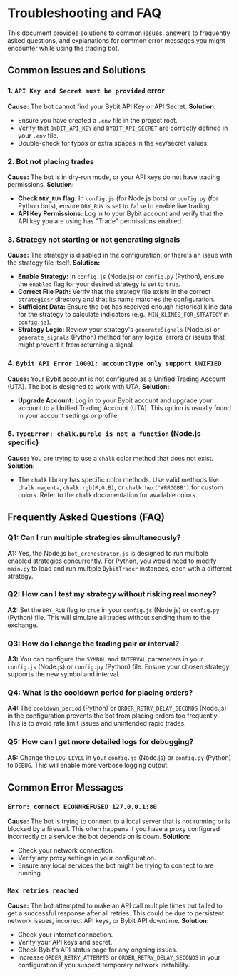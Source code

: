 # Troubleshooting and FAQ

This document provides solutions to common issues, answers to frequently asked questions, and explanations for common error messages you might encounter while using the trading bot.

## Common Issues and Solutions

### 1. `API Key and Secret must be provided` error

**Cause:** The bot cannot find your Bybit API Key or API Secret.
**Solution:**
*   Ensure you have created a `.env` file in the project root.
*   Verify that `BYBIT_API_KEY` and `BYBIT_API_SECRET` are correctly defined in your `.env` file.
*   Double-check for typos or extra spaces in the key/secret values.

### 2. Bot not placing trades

**Cause:** The bot is in dry-run mode, or your API keys do not have trading permissions.
**Solution:**
*   **Check `DRY_RUN` flag:** In `config.js` (for Node.js bots) or `config.py` (for Python bots), ensure `DRY_RUN` is set to `false` to enable live trading.
*   **API Key Permissions:** Log in to your Bybit account and verify that the API key you are using has "Trade" permissions enabled.

### 3. Strategy not starting or not generating signals

**Cause:** The strategy is disabled in the configuration, or there's an issue with the strategy file itself.
**Solution:**
*   **Enable Strategy:** In `config.js` (Node.js) or `config.py` (Python), ensure the `enabled` flag for your desired strategy is set to `true`.
*   **Correct File Path:** Verify that the strategy file exists in the correct `strategies/` directory and that its name matches the configuration.
*   **Sufficient Data:** Ensure the bot has received enough historical kline data for the strategy to calculate indicators (e.g., `MIN_KLINES_FOR_STRATEGY` in `config.js`).
*   **Strategy Logic:** Review your strategy's `generateSignals` (Node.js) or `generate_signals` (Python) method for any logical errors or issues that might prevent it from returning a signal.

### 4. `Bybit API Error 10001: accountType only support UNIFIED`

**Cause:** Your Bybit account is not configured as a Unified Trading Account (UTA). The bot is designed to work with UTA.
**Solution:**
*   **Upgrade Account:** Log in to your Bybit account and upgrade your account to a Unified Trading Account (UTA). This option is usually found in your account settings or profile.

### 5. `TypeError: chalk.purple is not a function` (Node.js specific)

**Cause:** You are trying to use a `chalk` color method that does not exist.
**Solution:**
*   The `chalk` library has specific color methods. Use valid methods like `chalk.magenta`, `chalk.rgb(R,G,B)`, or `chalk.hex('#RRGGBB')` for custom colors. Refer to the `chalk` documentation for available colors.

## Frequently Asked Questions (FAQ)

### Q1: Can I run multiple strategies simultaneously?
**A1:** Yes, the Node.js `bot_orchestrator.js` is designed to run multiple enabled strategies concurrently. For Python, you would need to modify `main.py` to load and run multiple `BybitTrader` instances, each with a different strategy.

### Q2: How can I test my strategy without risking real money?
**A2:** Set the `DRY_RUN` flag to `true` in your `config.js` (Node.js) or `config.py` (Python) file. This will simulate all trades without sending them to the exchange.

### Q3: How do I change the trading pair or interval?
**A3:** You can configure the `SYMBOL` and `INTERVAL` parameters in your `config.js` (Node.js) or `config.py` (Python) file. Ensure your chosen strategy supports the new symbol and interval.

### Q4: What is the cooldown period for placing orders?
**A4:** The `cooldown_period` (Python) or `ORDER_RETRY_DELAY_SECONDS` (Node.js) in the configuration prevents the bot from placing orders too frequently. This is to avoid rate limit issues and unintended rapid trades.

### Q5: How can I get more detailed logs for debugging?
**A5:** Change the `LOG_LEVEL` in your `config.js` (Node.js) or `config.py` (Python) to `DEBUG`. This will enable more verbose logging output.

## Common Error Messages

### `Error: connect ECONNREFUSED 127.0.0.1:80`

**Cause:** The bot is trying to connect to a local server that is not running or is blocked by a firewall. This often happens if you have a proxy configured incorrectly or a service the bot depends on is down.
**Solution:**
*   Check your network connection.
*   Verify any proxy settings in your configuration.
*   Ensure any local services the bot might be trying to connect to are running.

### `Max retries reached`

**Cause:** The bot attempted to make an API call multiple times but failed to get a successful response after all retries. This could be due to persistent network issues, incorrect API keys, or Bybit API downtime.
**Solution:**
*   Check your internet connection.
*   Verify your API keys and secret.
*   Check Bybit's API status page for any ongoing issues.
*   Increase `ORDER_RETRY_ATTEMPTS` or `ORDER_RETRY_DELAY_SECONDS` in your configuration if you suspect temporary network instability.
